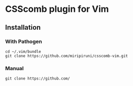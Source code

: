 # CSScomb plugin for Vim

## Installation
### With Pathogen
```
cd ~/.vim/bundle
git clone https://github.com/miripiruni/csscomb-vim.git
```
### Manual
```
git clone https://github.com/